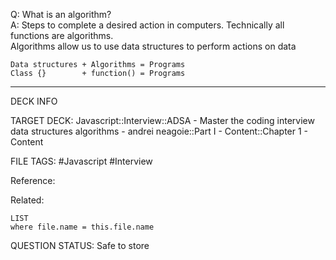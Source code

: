 Q: What is an algorithm?  
A: Steps to complete a desired action in computers. Technically all functions are algorithms.  
Algorithms allow us to use data structures to perform actions on data
```text
Data structures + Algorithms = Programs
Class {}        + function() = Programs
```
<!--ID: 1693659892091-->

---

DECK INFO

TARGET DECK: Javascript::Interview::ADSA - Master the coding interview data structures algorithms - andrei neagoie::Part I - Content::Chapter 1 - Content

FILE TAGS: #Javascript #Interview

Reference:

Related:

```dataview
LIST
where file.name = this.file.name
```


QUESTION STATUS: Safe to store